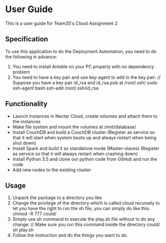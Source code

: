 # User Guide
This is a user guide for Team35's Cloud Assignment 2
## Specification
To use this application to do the Deployment Automation, you need to do the following in advance:
1. You need to install Anisble on your PC properly with no dependency problem
2. You need to have a key pair and use key-agent to add in the key pair:
		// Suppose you have a key pair id_rsa and id_rsa.pub at /root/.ssh/
		sudo ssh-agent bash
		ssh-add /root/.ssh/id_rsa
## Functionality
* Launch instances in Nectar Cloud, create volumes and attach them to the instances
* Make file system and mount the volumes at /mnt/database/
* Install CouchDB and build a CouchDB cluster (Register as service so that it will start when system boots up and always restart when being shut down)
* Install Spark and build it as standalone mode (Master-slaves) (Register as service so that it will always restart when crashing down)
* Install Python 3.5 and clone our python code from GitHub and run the code
* Add new nodes to the existing cluster
## Usage
1. Unpack the package to a directory you like
2. Change the privilege of the directory which is called cloud recursely to let you have the right to run the sh file, you can simply do like this:
		chmod -R 777 could/
3. Simply use sh command to execute the play.sh file without to do any change:
		// Make sure you run this command inside the directory could/
		sh play.sh
4. Follow the instruction and do the things you want to do.
